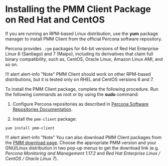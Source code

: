 # Installing the PMM Client Package on Red Hat and CentOS

If you are running an RPM-based Linux distribution, use the **yum** package
manager to install PMM Client from the official Percona software repository.

Percona provides `.rpm` packages for 64-bit versions
of Red Hat Enterprise Linux 6 (Santiago) and 7 (Maipo),
including its derivatives that claim full binary compatibility,
such as, CentOS, Oracle Linux, Amazon Linux AMI, and so on.

!!! alert alert-info "Note"
    PMM Client should work on other RPM-based distributions,
but it is tested only on RHEL and CentOS versions 6 and 7.

To install the PMM Client package, complete the following procedure. Run the following commands as root or by using the **sudo** command:


1. Configure Percona repositories as described in
[Percona Software Repositories Documentation](https://www.percona.com/doc/percona-repo-config/index.html).


2. Install the `pmm-client` package:

```
yum install pmm-client
```

!!! alert alert-info "Note"
    You can also download PMM Client packages from the [PMM download page](https://www.percona.com/downloads/pmm/). Choose the appropriate PMM version and your GNU/Linux distribution in two pop-up menus to get the download link (e.g. *Percona Monitoring and Management 1.17.2* and *Red Hat Enterprise Linux / CentOS / Oracle Linux 7*).
